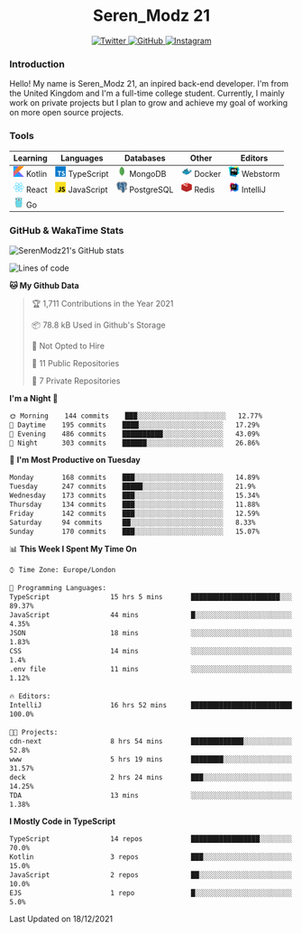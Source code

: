 <div align="center">
  <h1>Seren_Modz 21</h1>
  <a href="https://twitter.com/SerenModz21">
    <img alt="Twitter" src="https://img.shields.io/badge/twitter%20-%231DA1F2.svg?&style=for-the-badge&logo=Twitter&logoColor=white">
  </a>
  <a href="https://github.com/SerenModz21">
    <img alt="GitHub" src="https://img.shields.io/badge/github%20-%23121011.svg?&style=for-the-badge&logo=github&logoColor=white">
  </a>
  <a href="https://www.instagram.com/serenmodz21">
    <img alt="Instagram" src="https://img.shields.io/badge/instagram%20-%23E4405F.svg?&style=for-the-badge&logo=Instagram&logoColor=white">
  </a>
</div>

### Introduction

Hello! My name is Seren_Modz 21, an inpired back-end developer. I'm from the United Kingdom and I'm a full-time college student. Currently, I mainly work on private projects but I plan to grow and achieve my goal of working on more open source projects. 

### Tools

 **Learning**                                        | **Languages**                                               | **Databases**                                               | **Other**                                           | **Editors**                                                  
-----------------------------------------------------|-------------------------------------------------------------|-------------------------------------------------------------|-----------------------------------------------------|--------------------------------------------------------------
 <img width="19px" src="./assets/kotlin.svg"> Kotlin | <img width="19px" src="./assets/typescript.svg"> TypeScript | <img width="19px" src="./assets/mongodb.svg"> MongoDB       | <img width="19px" src="./assets/docker.svg"> Docker | <img width="19px" src="./assets/webstorm.svg"> Webstorm      
 <img width="19px" src="./assets/react.svg"> React   | <img width="19px" src="./assets/javascript.svg"> JavaScript | <img width="19px" src="./assets/postgresql.svg"> PostgreSQL | <img width="19px" src="./assets/redis.svg"> Redis   | <img width="19px" src="./assets/intellij-idea.svg"> IntelliJ
 <img width="19px" src="./assets/go.svg"> Go         |                                                             |                                                             |                                                     |                                                                                                               

### GitHub & WakaTime Stats

![SerenModz21's GitHub stats](https://github-readme-stats.vercel.app/api?username=SerenModz21&show_icons=true&theme=dark)

<!--START_SECTION:waka-->
![Lines of code](https://img.shields.io/badge/From%20Hello%20World%20I%27ve%20Written-48436%20lines%20of%20code-blue)

**🐱 My Github Data** 

> 🏆 1,711 Contributions in the Year 2021
 > 
> 📦 78.8 kB Used in Github's Storage 
 > 
> 🚫 Not Opted to Hire
 > 
> 📜 11 Public Repositories 
 > 
> 🔑 7 Private Repositories  
 > 
**I'm a Night 🦉** 

```text
🌞 Morning    144 commits    ███░░░░░░░░░░░░░░░░░░░░░░   12.77% 
🌆 Daytime    195 commits    ████░░░░░░░░░░░░░░░░░░░░░   17.29% 
🌃 Evening    486 commits    ██████████░░░░░░░░░░░░░░░   43.09% 
🌙 Night      303 commits    ██████░░░░░░░░░░░░░░░░░░░   26.86%

```
📅 **I'm Most Productive on Tuesday** 

```text
Monday       168 commits    ███░░░░░░░░░░░░░░░░░░░░░░   14.89% 
Tuesday      247 commits    █████░░░░░░░░░░░░░░░░░░░░   21.9% 
Wednesday    173 commits    ███░░░░░░░░░░░░░░░░░░░░░░   15.34% 
Thursday     134 commits    ███░░░░░░░░░░░░░░░░░░░░░░   11.88% 
Friday       142 commits    ███░░░░░░░░░░░░░░░░░░░░░░   12.59% 
Saturday     94 commits     ██░░░░░░░░░░░░░░░░░░░░░░░   8.33% 
Sunday       170 commits    ███░░░░░░░░░░░░░░░░░░░░░░   15.07%

```


📊 **This Week I Spent My Time On** 

```text
⌚︎ Time Zone: Europe/London

💬 Programming Languages: 
TypeScript               15 hrs 5 mins       ██████████████████████░░░   89.37% 
JavaScript               44 mins             █░░░░░░░░░░░░░░░░░░░░░░░░   4.35% 
JSON                     18 mins             ░░░░░░░░░░░░░░░░░░░░░░░░░   1.83% 
CSS                      14 mins             ░░░░░░░░░░░░░░░░░░░░░░░░░   1.4% 
.env file                11 mins             ░░░░░░░░░░░░░░░░░░░░░░░░░   1.12%

🔥 Editors: 
IntelliJ                 16 hrs 52 mins      █████████████████████████   100.0%

🐱‍💻 Projects: 
cdn-next                 8 hrs 54 mins       █████████████░░░░░░░░░░░░   52.8% 
www                      5 hrs 19 mins       ████████░░░░░░░░░░░░░░░░░   31.57% 
deck                     2 hrs 24 mins       ███░░░░░░░░░░░░░░░░░░░░░░   14.25% 
TDA                      13 mins             ░░░░░░░░░░░░░░░░░░░░░░░░░   1.38%

```

**I Mostly Code in TypeScript** 

```text
TypeScript               14 repos            █████████████████░░░░░░░░   70.0% 
Kotlin                   3 repos             ███░░░░░░░░░░░░░░░░░░░░░░   15.0% 
JavaScript               2 repos             ██░░░░░░░░░░░░░░░░░░░░░░░   10.0% 
EJS                      1 repo              █░░░░░░░░░░░░░░░░░░░░░░░░   5.0%

```



 Last Updated on 18/12/2021
<!--END_SECTION:waka-->
